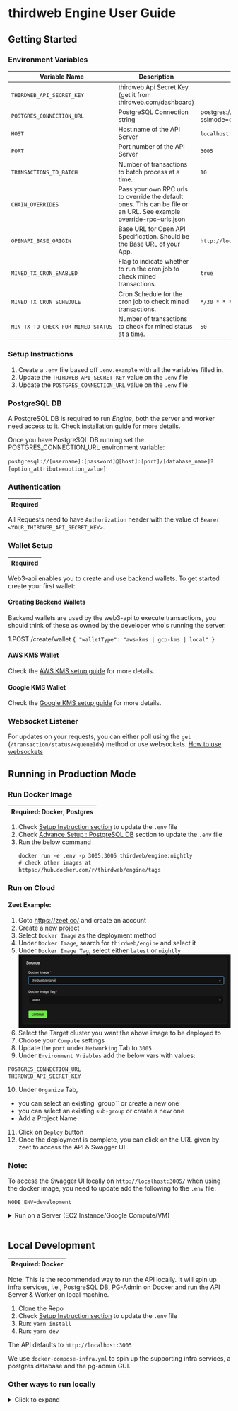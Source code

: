 # thirdweb Engine User Guide

## Getting Started

### Environment Variables

| Variable Name                      | Description                                                                                                         | Default Value                                                        | Required |
| ---------------------------------- | ------------------------------------------------------------------------------------------------------------------- | -------------------------------------------------------------------- | -------- |
| `THIRDWEB_API_SECRET_KEY`          | thirdweb Api Secret Key (get it from thirdweb.com/dashboard)                                                        |                                                                      | ✅       |
| `POSTGRES_CONNECTION_URL`          | PostgreSQL Connection string                                                                                        | postgres://postgres:postgres@localhost:5432/postgres?sslmode=disable | ✅       |
| `HOST`                             | Host name of the API Server                                                                                         | `localhost`                                                          | ❌       |
| `PORT`                             | Port number of the API Server                                                                                       | `3005`                                                               | ❌       |
| `TRANSACTIONS_TO_BATCH`            | Number of transactions to batch process at a time.                                                                  | `10`                                                                 | ❌       |
| `CHAIN_OVERRIDES`                  | Pass your own RPC urls to override the default ones. This can be file or an URL. See example override-rpc-urls.json |                                                                      | ❌       |
| `OPENAPI_BASE_ORIGIN`              | Base URL for Open API Specification. Should be the Base URL of your App.                                            | `http://localhost:3005`                                              | ❌       |
| `MINED_TX_CRON_ENABLED`            | Flag to indicate whether to run the cron job to check mined transactions.                                           | `true`                                                               | ❌       |
| `MINED_TX_CRON_SCHEDULE`           | Cron Schedule for the cron job to check mined transactions.                                                         | `*/30 * * * *`                                                       | ❌       |
| `MIN_TX_TO_CHECK_FOR_MINED_STATUS` | Number of transactions to check for mined status at a time.                                                         | `50`                                                                 | ❌       |

### Setup Instructions

1. Create a `.env` file based off `.env.example` with all the variables filled in.
2. Update the `THIRDWEB_API_SECRET_KEY` value on the `.env` file
3. Update the `POSTGRES_CONNECTION_URL` value on the `.env` file

### PostgreSQL DB

A PostgreSQL DB is required to run _Engine_, both the server and worker need access to it. Check [installation guide](./addons/installations.md) for more details.

Once you have PostgreSQL DB running set the POSTGRES_CONNECTION_URL environment variable:

`postgresql://[username]:[password]@[host]:[port]/[database_name]?[option_attribute=option_value]`

### Authentication

| Required |
| -------- |

All Requests need to have `Authorization` header with the value of `Bearer <YOUR_THIRDWEB_API_SECRET_KEY>`.

### Wallet Setup

| Required |
| -------- |

Web3-api enables you to create and use backend wallets. To get started create your first wallet:

#### Creating Backend Wallets

Backend wallets are used by the web3-api to execute transactions, you should think of these as owned by the developer who's running the server.

1.POST /create/wallet
`{
  "walletType": "aws-kms | gcp-kms | local"
}`

#### AWS KMS Wallet

Check the [AWS KMS setup guide](./kms/aws_kms_how_to.md) for more details.

#### Google KMS Wallet

Check the [Google KMS setup guide](./kms/google_kms_how_to.md) for more details.

### Websocket Listener

For updates on your requests, you can either poll using the `get` (`/transaction/status/<queueId>`) method or use websockets. [How to use websockets](./4-websocket-guide.md)

## Running in Production Mode

### Run Docker Image

| Required: Docker, Postgres |
| -------------------------- |

1. Check [Setup Instruction section](#setup-instructions) to update the `.env` file
2. Check [Advance Setup : PostgreSQL DB](#advance-setup--postgresql-db) section to update the `.env` file
3. Run the below command
   <br />
   ```
   docker run -e .env -p 3005:3005 thirdweb/engine:nightly
   # check other images at https://hub.docker.com/r/thirdweb/engine/tags
   ```

### Run on Cloud

#### Zeet Example:

1. Goto https://zeet.co/ and create an account
2. Create a new project
3. Select `Docker Image` as the deployment method
4. Under `Docker Image`, search for `thirdweb/engine` and select it
5. Under `Docker Image Tag`, select either `latest` or `nightly`
   ![Alt text](./images/Zeet-Docker-Source-Setting.png)
6. Select the Target cluster you want the above image to be deployed to
7. Choose your `Compute` settings
8. Update the `port` under `Networking` Tab to `3005`
9. Under `Environment Vriables` add the below vars with values:

```
POSTGRES_CONNECTION_URL
THIRDWEB_API_SECRET_KEY
```

10. Under `Organize` Tab,

- you can select an existing `group`` or create a new one
- you can select an existing `sub-group` or create a new one
- Add a Project Name

11. Click on `Deploy` button
12. Once the deployment is complete, you can click on the URL given by zeet to access the API & Swagger UI

### Note:

To access the Swagger UI locally on `http://localhost:3005/` when using the docker image, you need to update add the following to the `.env` file:

```
NODE_ENV=development
```

<details>
 <summary>Run on a Server (EC2 Instance/Google Compute/VM) </summary>

| Required: A PostgreSQL DB running instance. |
| ------------------------------------------- |

1. Clone the project on the remote server
2. Check [Setup Instruction section](#setup-instructions) to update the `.env` file
3. Check [Advance Setup : PostgreSQL DB](#advance-setup--postgresql-db) section to update the `.env` file
4. Update the `HOST` value on the `.env` file to `localhost`. Example: `HOST=localhost`
5. Run: `yarn install`
6. Run: `yarn build && yarn copy-files`
7. Run: `yarn start`

</details>
<br/>

## Local Development

| Required: Docker |
| ---------------- |

Note: This is the recommended way to run the API locally. It will spin up infra services, i.e., PostgreSQL DB, PG-Admin on Docker and run the API Server & Worker on local machine.

1. Clone the Repo
2. Check [Setup Instruction section](#setup-instructions) to update the `.env` file
3. Run: `yarn install`
4. Run: `yarn dev`

The API defaults to `http://localhost:3005`

We use `docker-compose-infra.yml` to spin up the supporting infra services, a postgres database and the pg-admin GUI.

### Other ways to run locally

<details>

<summary>Click to expand</summary>

<br >

---

### 1. Use only NodeJS/Yarn

---

| REQUIRED: PostgreSQL DB running instance |
| ---------------------------------------- |

1. Clone the Repo
2. Check [Setup Instruction section](#setup-instructions) to update the `.env` file
3. Run: `yarn install`
4. Run: `yarn dev:server & yarn dev:worker`

The API defaults to `http://localhost:3005`

---

### 2. Use Docker Compose

---

| NOTE: Do not run `yarn install` |
| ------------------------------- |

In this approach we run everything, i.e., Web3-API Server & Worker, Postgres DB, PG-Admin on Docker.

1. Clone the Repo
2. Check [Setup Instruction section](#setup-instructions) to update the `.env` file
3. Update the `HOST` value on the `.env` file to `0.0.0.0`. Example: `HOST=0.0.0.0`
4. Update the `POSTGRES_HOST` value on the `.env` file to `host.docker.internal`. Example : `POSTGRES_HOST=host.docker.internal`
5. Run: `yarn docker`

We use `docker-compose.yml` to spin up the API Server & Worker along with supporting infra services, a postgres database and the pg-admin GUI.

The API defaults to `http://localhost:3005`

To access the Swagger UI locally on `http://localhost:3005/` when using the docker image, you need to update add the following to the `.env` file:

### Note:

To access the Swagger UI locally on `http://localhost:3005/` when using the docker image, you need to update add the following to the `.env` file:

```
NODE_ENV=development
```

</details>
